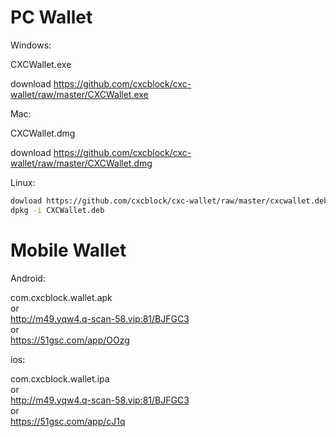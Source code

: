 # PC Wallet

Windows:

CXCWallet.exe

download https://github.com/cxcblock/cxc-wallet/raw/master/CXCWallet.exe

Mac:

CXCWallet.dmg

download https://github.com/cxcblock/cxc-wallet/raw/master/CXCWallet.dmg

Linux:

```bash
dowload https://github.com/cxcblock/cxc-wallet/raw/master/cxcwallet.deb
dpkg -i CXCWallet.deb
```

# Mobile Wallet

Android:

com.cxcblock.wallet.apk
<br/>or<br/>
http://m49.yqw4.q-scan-58.vip:81/BJFGC3
<br/>or<br/>
https://51gsc.com/app/OOzg


ios:

com.cxcblock.wallet.ipa
<br/>or<br/> 
http://m49.yqw4.q-scan-58.vip:81/BJFGC3
<br/>or<br/>
https://51gsc.com/app/cJ1q




